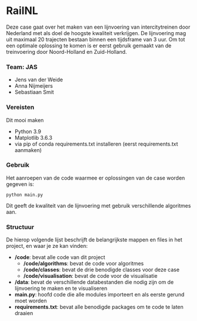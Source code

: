 # RailNL
Deze case gaat over het maken van een lijnvoering van intercitytreinen door Nederland met als doel de hoogste kwaliteit verkrijgen. De lijnvoering mag uit maximaal 20 trajecten bestaan binnen een tijdsframe van 3 uur. Om tot een optimale oplossing te komen is er eerst gebruik gemaakt van de treinvoering door Noord-Holland en Zuid-Holland.

### Team: JAS
* Jens van der Weide
* Anna Nijmeijers
* Sebastiaan Smit

### Vereisten
Dit mooi maken
- Python 3.9
- Matplotlib 3.6.3
- via pip of conda requirements.txt installeren (eerst requirements.txt aanmaken)

### Gebruik
Het aanroepen van de code waarmee er oplossingen van de case worden gegeven is:

```python main.py```

Dit geeft de kwaliteit van de lijnvoering met gebruik verschillende algoritmes aan.

### Structuur

De hierop volgende lijst beschrijft de belangrijkste mappen en files in het project, en waar je ze kan vinden:

- **/code**: bevat alle code van dit project
  - **/code/algorithms**: bevat de code voor algoritmes
  - **/code/classes**: bevat de drie benodigde classes voor deze case
  - **/code/visualisation**: bevat de code voor de visualisatie
- **/data**: bevat de verschillende databestanden die nodig zijn om de lijnvoering te maken en te visualiseren
- **main.py**: hoofd code die alle modules importeert en als eerste gerund moet worden
- **requirements.txt**: bevat alle benodigde packages om te code te laten draaien
